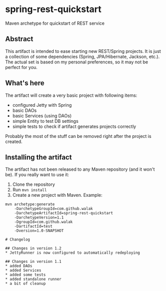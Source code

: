 # spring-rest-quickstart
Maven archetype for quickstart of REST service

## Abstract
This artifact is intended to ease starting new REST/Spring projects. It is just a collection of some
dependencies (Spring, JPA/Hibernate, Jackson, etc.). The actual set is based on my personal preferences, so it may not be
perfect for you.


## What's here
The artifact will create a very basic project with following items:
* configured Jetty with Spring
* basic DAOs
* basic Services (using DAOs)
* simple Entity to test DB settings
* simple tests to check if artifact generates projects correctly

Probably the most of the stuff can be removed right after the project is created.

## Installing the artifact
The artifact has not been released to any Maven repository (and it won't be). If you really want to use it:

1. Clone the repository
2. Run `mvn install`
3. Create a new project with Maven. Example:
```
mvn archetype:generate
    -DarchetypeGroupId=com.github.walak
    -DarchetypeArtifactId=spring-rest-quickstart
    -DarchetypeVersion=1.1
    -DgroupId=com.github.walak
    -DartifactId=test
    -Dversion=1.0-SNAPSHOT

# Changelog

## Changes in version 1.2
* JettyRunner is now configured to automatically redeploying 

## Changes in version 1.1
* added DAOs
* added Services
* added some tests
* added standalone runner
* a bit of cleanup 
